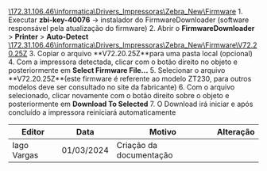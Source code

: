 [\\172.31.106.46\informatica\Drivers_Impressoras\Zebra_New\Firmware](file://172.31.106.46/informatica/Drivers_Impressoras/Zebra_New/Firmware)
1\. Executar **zbi-key-40076** -\> instalador do FirmwareDownloader (software responsável pela atualização do firmware)
2\. Abrir o **FirmwareDownloader** \> **Printer** \> **Auto-Detect**
[\\172.31.106.46\informatica\Drivers_Impressoras\Zebra_New\Firmware\V72.20.25Z](file://172.31.106.46/informatica/Drivers_Impressoras/Zebra_New/Firmware/V72.20.25Z)
3\. Copiar o arquivo \*\*V72.20.25Z\*\*para uma pasta local (opcional)
4\. Com a impressora detectada, clicar com o botão direito no objeto e posteriormente em **Select Firmware File...**
5\. Selecionar o arquivo \*\*V72.20.25Z\*\*(este firmware é referente ao modelo ZT230, para outros modelos deve ser consultado no site da fabricante)
6\. Com o arquivo selecionado, clicar novamente com o botão direito sobre o objeto e posteriormente em **Download To Selected**
7\. O Download irá iniciar e após concluído a impressora reiniciará automaticamente

| Editor      | Data       | Motivo                  | Alteração |
|-------------|------------|-------------------------|-----------|
| Iago Vargas | 01/03/2024 | Criação da documentação |          |

